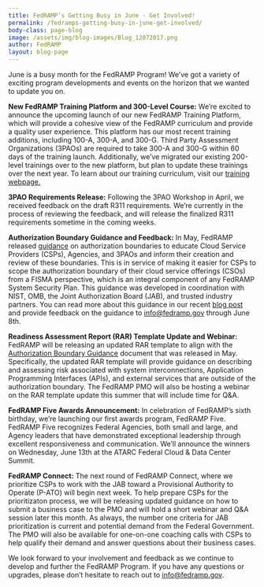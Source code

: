 ```yaml
---
title: FedRAMP’s Getting Busy in June - Get Involved!
permalink: /fedramps-getting-busy-in-june-get-involved/
body-class: page-blog
image: /assets/img/blog-images/Blog_12072017.png
author: FedRAMP
layout: blog-page
---
```

June is a busy month for the FedRAMP Program! We’ve got a variety of exciting program developments and events on the horizon that we wanted to update you on. 

**New FedRAMP Training Platform and 300-Level Course:** We’re excited to announce the upcoming launch of our new FedRAMP Training Platform, which will provide a cohesive view of the FedRAMP curriculum and provide a quality user experience. This platform has our most recent training additions, including 100-A, 300-A, and 300-G. Third Party Assessment Organizations (3PAOs) are required to take 300-A and 300-G within 60 days of the training launch. Additionally, we’ve migrated our existing 200-level trainings over to the new platform, but plan to update these trainings over the next year. To learn about our training curriculum, visit our <a href="https://www.fedramp.gov/training/">training webpage.</a> 
 
**3PAO Requirements Release:** Following the 3PAO Workshop in April, we received feedback on the draft R311 requirements. We’re currently in the process of reviewing the feedback, and will release the finalized R311 requirements sometime in the coming weeks.

**Authorization Boundary Guidance and Feedback:** In May, FedRAMP released <a href="https://www.fedramp.gov/assets/resources/documents/CSP_A_FedRAMP_Authorization_Boundary_Guidance.pdf">guidance</a> 
 on authorization boundaries to educate Cloud Service Providers (CSPs), Agencies, and 3PAOs and inform their creation and review of these boundaries. This is in service of making it easier for CSPs to scope the authorization boundary of their cloud service offerings (CSOs) from a FISMA perspective, which is an integral component of any FedRAMP System Security Plan. This guidance was developed in coordination with NIST, OMB, the Joint Authorization Board (JAB), and trusted industry partners. You can read more about this guidance in our recent <a href="https://www.fedramp.gov/fedramp-authorization-boundary-guidance-released/">blog post</a> and provide feedback on the guidance to info@fedramp.gov through June 8th.  

**Readiness Assessment Report (RAR) Template Update and Webinar:** FedRAMP will be releasing an updated RAR template to align with the <a href="https://www.fedramp.gov/assets/resources/documents/CSP_A_FedRAMP_Authorization_Boundary_Guidance.pdf">Authorization Boundary Guidance</a> document that was released in May. Specifically, the updated RAR template will provide guidance on describing and assessing risk associated with system interconnections, Application Programming Interfaces (APIs), and external services that are outside of the authorization boundary. The FedRAMP PMO will also be hosting a webinar on the RAR template update this summer that will include time for Q&A. 

**FedRAMP Five Awards Announcement:** In celebration of FedRAMP’s sixth birthday, we’re launching our first awards program, FedRAMP Five. FedRAMP Five recognizes Federal Agencies, both small and large, and Agency leaders that have demonstrated exceptional leadership through excellent responsiveness and communication. We’ll announce the winners on Wednesday, June 13th at the ATARC Federal Cloud & Data Center Summit.

**FedRAMP Connect:** The next round of FedRAMP Connect, where we prioritize CSPs to work with the JAB toward a Provisional Authority to Operate (P-ATO) will begin next week. To help prepare CSPs for the prioritizaton process, we will be releasing updated guidance on how to submit a business case to the PMO and will hold a short webinar and Q&A session later this month. As always, the number one criteria for JAB prioritization is current and potential demand from the Federal Government. The PMO will also be available for one-on-one coaching calls with CSPs to help qualify their demand and answer questions about their business cases.

We look forward to your involvement and feedback as we continue to develop and further the FedRAMP Program. If you have any questions or upgrades, please don’t hesitate to reach out to info@fedramp.gov. 
